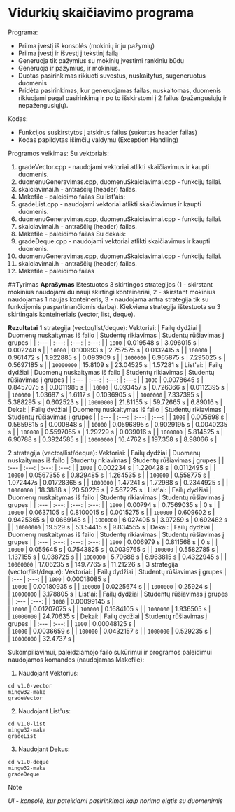 # Vidurkių skaičiavimo programa

Programa:
+ Priima įvestį iš konsolės (mokinių ir ju pažymių)
+ Priima įvestį ir išvestį į tekstinį failą
+ Generuoja tik pažymius su mokinių įvestimi rankiniu būdu
+ Generuoja ir pažymius, ir mokinius.
+ Duotas pasirinkimas rikiuoti suvestus, nuskaitytus, sugeneruotus duomenis
+ Pridėta pasirinkimas, kur generuojamas failas, nuskaitomas, duomenis rikiuojami pagal pasirinkimą ir po to išskirstomi į 2 failus (pažengusiųjų ir nepažengusiųjų).


Kodas: 
+ Funkcijos suskirstytos į atskirus failus (sukurtas header failas)
+ Kodas papildytas išimčių valdymu (Exception Handling)
  
Programos veikimas:
Su vektoriais:
  1. gradeVector.cpp - naudojami vektoriai atlikti skaičiavimus ir kaupti duomenis.
  2. duomenuGeneravimas.cpp, duomenuSkaiciavimai.cpp - funkcijų failai.
  3. skaiciavimai.h - antraščių (header) failas.
  4. Makefile - paleidimo failas
Su list'ais:
  1. gradeList.cpp - naudojami vektoriai atlikti skaičiavimus ir kaupti duomenis.
  2. duomenuGeneravimas.cpp, duomenuSkaiciavimai.cpp - funkcijų failai.
  3. skaiciavimai.h - antraščių (header) failas.
  4. Makefile - paleidimo failas
Su dekais:
  1. gradeDeque.cpp - naudojami vektoriai atlikti skaičiavimus ir kaupti duomenis.
  2. duomenuGeneravimas.cpp, duomenuSkaiciavimai.cpp - funkcijų failai.
  3. skaiciavimai.h - antraščių (header) failas.
  4. Makefile - paleidimo failas

##Tyrimas
**Aprašymas**
Ištestuotos 3 skirtingos strategijos (1 - skirstant mokinius naudojami du nauji skirtingi konteineriai, 2 - skirstant mokinius naudojamas 1 naujas konteineris, 3 - naudojama antra strategija tik su funkcijomis paspartinančiomis darbą). Kiekviena strategija ištestuota su 3 skirtingais konteineriais (vector, list, deque).

**Rezultatai**
1 strategija (vector/list/deque):
  Vektoriai:
    | Failų dydžiai | Duomenų nuskaitymas iš failo | Studentų rikiavimas | Studentų rūšiavimas į grupes |
    | :--- | :---: | :---: | :---: | 
    | `1000` | 0.019548 s | 3.096015 s | 0.002248 s | 
    | `10000` | 0.100993 s | 2.757575 s | 0.0132415 s |
    | `100000` | 0.961472 s | 1.922885 s | 0.093909 s | 
    | `1000000` | 6.965875  s | 7.295025 s | 0.5697185 s | 
    | `10000000` | 15.8109  s | 23.04525 s | 1.57281 s |
  List'ai:
    | Failų dydžiai | Duomenų nuskaitymas iš failo | Studentų rikiavimas | Studentų rūšiavimas į grupes |
    | :--- | :---: | :---: | :---: | 
    | `1000` | 0.0078645 s | 0.8457075 s | 0.0011985 s | 
    | `10000` | 0.093457 s | 0.726366 s | 0.0112395 s |
    | `100000` | 1.03687 s | 1.6117 s | 0.1036905 s | 
    | `1000000` |  7.337395 s | 5.388295 s | 0.602523 s |
    | `10000000` | 21.81155  s | 59.72665 s | 6.89016 s |
  Dekai:
    | Failų dydžiai | Duomenų nuskaitymas iš failo | Studentų rikiavimas | Studentų rūšiavimas į grupes |
    | :--- | :---: | :---: | :---: | 
    | `1000` | 0.005698 s | 0.5659815 s | 0.000848 s | 
    | `10000` | 0.0596895 s | 0.9029195 s | 0.0040235 s |
    | `100000` | 0.5597055 s | 1.29229 s | 0.039016 s | 
    | `1000000` | 5.814525 s | 6.90788 s | 0.3924585 s |
    | `10000000` | 16.4762  s | 197.358 s | 8.98066 s |
    
2 strategija (vector/list/deque):
  Vektoriai:
    | Failų dydžiai | Duomenų nuskaitymas iš failo | Studentų rikiavimas | Studentų rūšiavimas į grupes |
    | :--- | :---: | :---: | :---: | 
    | `1000` | 0.002234 s | 1.220428 s | 0.0112495 s | 
    | `10000` | 0.0567355 s | 0.829485 s | 1.264535 s |
    | `100000` | 0.558775 s | 1.072447s | 0.01728365 s | 
    | `1000000` | 1.47241 s | 1.72988 s | 0.2344925 s |
    | `10000000` | 18.3888  s | 20.50225 s | 2.567225 s |
  List'ai:
    | Failų dydžiai | Duomenų nuskaitymas iš failo | Studentų rikiavimas | Studentų rūšiavimas į grupes |
    | :--- | :---: | :---: | :---: | 
    | `1000` | 0.00794 s | 0.7569035 s | 0 s | 
    | `10000` | 0.0637105 s | 0.8100015 s | 0.0015275 s |
    | `100000` | 0.609602 s | 0.9425365 s | 0.0669145 s | 
    | `1000000` | 6.027405 s | 3.97259 s | 0.692482 s | 
    | `10000000` | 19.529  s | 53.54415 s | 9.834555 s |
  Dekai:
    | Failų dydžiai | Duomenų nuskaitymas iš failo | Studentų rikiavimas | Studentų rūšiavimas į grupes |
    | :--- | :---: | :---: | :---: | 
    | `1000` | 0.006979 s | 0.811568 s | 0 s | 
    | `10000` | 0.055645 s | 0.7543825 s | 0.0039765 s |
    | `100000` | 0.5582785 s | 1.137155 s | 0.038725 s | 
    | `1000000` | 5.70688 s | 6.963815 s | 0.4322945 s | 
    | `10000000` | 17.06235  s | 149.7765 s | 11.21226 s |
3 strategija (vector/list/deque):
  Vektoriai:
    | Failų dydžiai | Studentų rūšiavimas į grupes |
    | :--- | :---: | 
    | `1000` | 0.00018085 s |  
    | `10000` | 0.00180935 s | 
    | `100000` | 0.0225674 s | 
    | `1000000` | 0.25924  s |  
    | `10000000` | 3.178805  s | 
  List'ai:
    | Failų dydžiai | Studentų rūšiavimas į grupes |
    | :--- | :---: | 
    | `1000` | 0.00099145 s |  
    | `10000` |  0.01207075  s | 
    | `100000` | 0.1684105 s | 
    | `1000000` | 1.936505 s |  
    | `10000000` | 24.70635  s | 
  Dekai:
    | Failų dydžiai | Studentų rūšiavimas į grupes |
    | :--- | :---: | 
    | `1000` | 0.00048125 s |  
    | `10000` | 0.0036659 s | 
    | `100000` | 0.0432157 s | 
    | `1000000` | 0.529235 s |  
    | `10000000` | 32.4737  s | 

Sukompiliavimui, paleidziamojo failo sukūrimui ir programos paleidimui naudojamos komandos (naudojamas Makefile):
1. Naudojant Vektorius:
```
cd v1.0-vector
mingw32-make
gradeVector
```
2. Naudojant List'us:
```
cd v1.0-list
mingw32-make
gradeList
```
3. Naudojant Dekus:
```
cd v1.0-deque
mingw32-make
gradeDeque
```
> [!NOTE]
> *UI - konsolė, kur pateikiami pasirinkimai kaip norima elgtis su duomenimis*

